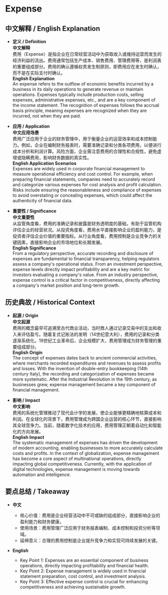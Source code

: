 # Expense

## 中文解释 / English Explanation

* **定义 / Definition**  
  **中文解释**  
  费用（Expense）是指企业在日常经营活动中为获取收入或维持运营而发生的经济利益的流出。费用通常包括生产成本、销售费用、管理费用等，是利润表的重要组成部分。费用的确认遵循权责发生制原则，即费用应在发生时确认，而不是在实际支付时确认。  
  **English Explanation**  
  An expense refers to the outflow of economic benefits incurred by a business in its daily operations to generate revenue or maintain operations. Expenses typically include production costs, selling expenses, administrative expenses, etc., and are a key component of the income statement. The recognition of expenses follows the accrual basis principle, meaning expenses are recognized when they are incurred, not when they are paid.

* **应用 / Application**  
  **中文应用场景**  
  费用广泛应用于企业的财务管理中，用于衡量企业的运营效率和成本控制能力。例如，企业在编制财务报表时，需要准确记录和分类各项费用，以便进行成本分析和利润计算。风险方面，企业需注意费用的合理性和合规性，避免虚增或隐瞒费用，影响财务数据的真实性。  
  **English Application Scenarios**  
  Expenses are widely used in corporate financial management to measure operational efficiency and cost control. For example, when preparing financial statements, companies need to accurately record and categorize various expenses for cost analysis and profit calculation. Risks include ensuring the reasonableness and compliance of expenses to avoid overstating or concealing expenses, which could affect the authenticity of financial data.

* **重要性 / Significance**  
  **中文重要性**  
  从监管角度看，费用的准确记录和披露是财务透明度的基础，有助于监管机构评估企业的经营状况。从投资角度看，费用水平直接影响企业的盈利能力，是投资者评估企业价值的重要指标。从行业角度看，费用控制是企业竞争力的关键因素，直接影响企业的市场地位和长期发展。  
  **English Significance**  
  From a regulatory perspective, accurate recording and disclosure of expenses are fundamental to financial transparency, helping regulators assess a company's operational status. From an investment perspective, expense levels directly impact profitability and are a key metric for investors evaluating a company's value. From an industry perspective, expense control is a critical factor in competitiveness, directly affecting a company's market position and long-term growth.

## 历史典故 / Historical Context

* **起源 / Origin**  
  **中文起源**  
  费用的概念最早可追溯至古代商业活动，当时商人通过记录交易中的支出和收入来评估盈亏。随着复式记账法的发明（14世纪意大利），费用的记录和分类逐渐系统化。19世纪工业革命后，企业规模扩大，费用管理成为财务管理的重要组成部分。  
  **English Origin**  
  The concept of expenses dates back to ancient commercial activities, where merchants recorded expenditures and revenues to assess profits and losses. With the invention of double-entry bookkeeping (14th century Italy), the recording and categorization of expenses became more systematic. After the Industrial Revolution in the 19th century, as businesses grew, expense management became a key component of financial management.

* **影响 / Impact**  
  **中文影响**  
  费用的系统化管理推动了现代会计学的发展，使企业能够更精确地核算成本和利润。在全球化的背景下，费用管理成为跨国企业运营的核心环节，直接影响其全球竞争力。当前，随着数字化技术的应用，费用管理正朝着自动化和智能化的方向发展。  
  **English Impact**  
  The systematic management of expenses has driven the development of modern accounting, enabling businesses to more accurately calculate costs and profits. In the context of globalization, expense management has become a core aspect of multinational operations, directly impacting global competitiveness. Currently, with the application of digital technologies, expense management is moving towards automation and intelligence.

## 要点总结 / Takeaway

* **中文**  
  - 核心价值：费用是企业经营活动中不可或缺的组成部分，直接影响企业的盈利能力和财务健康。  
  - 使用场景：费用管理广泛应用于财务报表编制、成本控制和投资分析等领域。  
  - 延伸意义：合理的费用控制是企业提升竞争力和实现可持续发展的关键。  

* **English**  
  - Key Point 1: Expenses are an essential component of business operations, directly impacting profitability and financial health.  
  - Key Point 2: Expense management is widely used in financial statement preparation, cost control, and investment analysis.  
  - Key Point 3: Effective expense control is crucial for enhancing competitiveness and achieving sustainable growth.